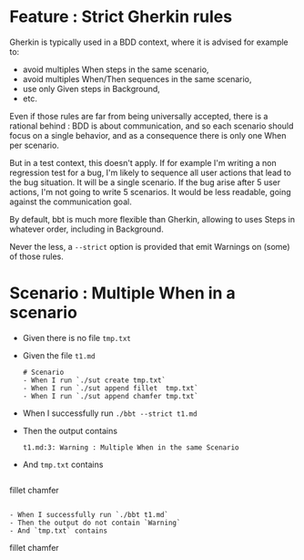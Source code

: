 # Feature : Strict Gherkin rules 

Gherkin is typically used in a BDD context, where it is advised for example to:
- avoid multiples When steps in the same scenario,
- avoid multiples When/Then sequences in the same scenario, 
- use only Given steps in Background,
- etc.

Even if those rules are far from being universally accepted, there is a rational behind : BDD is about communication, and so each scenario should focus on a single behavior, and as a consequence there is only one When per scenario.  

But in a test context, this doesn't apply. If for example I'm writing a non regression test for a bug, I'm likely to sequence all user actions that lead to the bug situation. It will be a single scenario. If the bug arise after 5 user actions, I'm not going to write 5 scenarios.
It would be less readable, going against the communication goal.  

By default, bbt is much more flexible than Gherkin, allowing to uses Steps in whatever order, including in Background.

Never the less, a `--strict` option is provided that emit Warnings on (some) of those rules. 


# Scenario : Multiple When in a scenario

- Given there is no file `tmp.txt`
- Given the file `t1.md`
  ```
  # Scenario
  - When I run `./sut create tmp.txt`
  - When I run `./sut append fillet  tmp.txt`
  - When I run `./sut append chamfer tmp.txt`
  ```

- When I successfully run `./bbt --strict t1.md`
- Then the output contains
  ```
  t1.md:3: Warning : Multiple When in the same Scenario
  ```
- And `tmp.txt` contains 
  ```
fillet
chamfer
  ```

- When I successfully run `./bbt t1.md`
- Then the output do not contain `Warning`
- And `tmp.txt` contains 
  ```
fillet
chamfer
  ```
